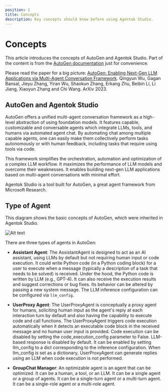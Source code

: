 ```yaml
---
position: 1
title: Concepts
description: Key concepts should know before using Agentok Studio.
---
```


# Concepts

This article introduces the concepts of AutoGen and Agentok Studio. Part of the content is from the [AutoGen documentation](https://microsoft.github.io/autogen/) just for convenience.

Please read the paper for a big picture: [AutoGen: Enabling Next-Gen LLM Applications via Multi-Agent Conversation Framework](https://arxiv.org/pdf/2308.08155.pdf). Qingyun Wu, Gagan Bansal, Jieyu Zhang, Yiran Wu, Shaokun Zhang, Erkang Zhu, Beibin Li, Li Jiang, Xiaoyun Zhang and Chi Wang. ArXiv 2023.

## AutoGen and Agentok Studio

AutoGen offers a unified multi-agent conversation framework as a high-level abstraction of using foundation models. It features capable, customizable and conversable agents which integrate LLMs, tools, and humans via automated agent chat. By automating chat among multiple capable agents, one can easily make them collectively perform tasks autonomously or with human feedback, including tasks that require using tools via code.

This framework simplifies the orchestration, automation and optimization of a complex LLM workflow. It maximizes the performance of LLM models and overcome their weaknesses. It enables building next-gen LLM applications based on multi-agent conversations with minimal effort.

Agentok Studio is a tool built for AutoGen, a great agent framework from Microsoft Research.

## Type of Agent

This diagram shows the basic concepts of AutoGen, which were inherited in Agentok Studio.

![Alt text](https://microsoft.github.io/autogen/assets/images/autogen_agents-b80434bcb15d46da0c6cbeed28115f38.png)

There are three types of agents in AutoGen:

- **Assistant Agent**: The AssistantAgent is designed to act as an AI assistant, using LLMs by default but not requiring human input or code execution. It could write Python code (in a Python coding block) for a user to execute when a message (typically a description of a task that needs to be solved) is received. Under the hood, the Python code is written by LLM (e.g., GPT-4). It can also receive the execution results and suggest corrections or bug fixes. Its behavior can be altered by passing a new system message. The LLM inference configuration can be configured via `llm_config`.

- **UserProxy Agent**: The UserProxyAgent is conceptually a proxy agent for humans, soliciting human input as the agent's reply at each interaction turn by default and also having the capability to execute code and call functions. The UserProxyAgent triggers code execution automatically when it detects an executable code block in the received message and no human user input is provided. Code execution can be disabled by setting the code_execution_config parameter to False. LLM-based response is disabled by default. It can be enabled by setting llm_config to a dict corresponding to the inference configuration. When llm_config is set as a dictionary, UserProxyAgent can generate replies using an LLM when code execution is not performed.

- **GroupChat Manager**: An optimizable agent is an agent that can be optimized. It can be a human, a tool, or an LLM. It can be a single agent or a group of agents. It can be a single-turn agent or a multi-turn agent. It can be a single-role agent or a multi-role agent.
